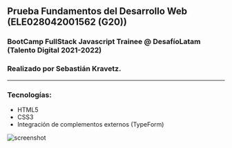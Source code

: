 ## Prueba Fundamentos del Desarrollo Web (ELE028042001562 (G20)) 
### BootCamp FullStack Javascript Trainee @ DesafíoLatam (Talento Digital 2021-2022)
### Realizado por Sebastián Kravetz.
---

### Tecnologías:
- HTML5
- CSS3
- Integración de complementos externos (TypeForm)

![screenshot](https://i.ibb.co/grsbcgq/Viajes-Chile.jpg "Screenshot")
